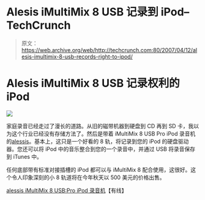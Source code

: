 # Alesis iMultiMix 8 USB 记录到 iPod–TechCrunch

> 原文：<https://web.archive.org/web/http://techcrunch.com:80/2007/04/12/alesis-imultimix-8-usb-records-right-to-ipod/>

# Alesis iMultiMix 8 USB 记录权利的 iPod

![](img/06017f5d5af170e5db7505678a534680.png)

家庭录音已经走过了漫长的道路。从旧的磁带机器到硬盘到 CD 再到 SD 卡，我以为这个行业已经没有存储方法了。然后是带着 iMultiMix 8 USB Pro iPod 录音机的[alessis](https://web.archive.org/web/20201028064104/https://crunchbase.com/organization/alesis)。基本上，这只是一个好看的 8 轨，将记录到您的 iPod 的硬盘驱动器。您还可以将 iPod 中的音乐整合到您的一个录音中，并通过 USB 将录音保存到 iTunes 中。

任何底部带有标准对接插槽的 iPod 都可以与 iMultiMix 8 配合使用，这很好。这个令人印象深刻的小 8 轨道将在今年秋天以 500 美元的价格出售。

[alessis iMultiMix 8 USB:Pro iPod 录音机](https://web.archive.org/web/20201028064104/http://blog.wired.com/gadgets/2007/04/alesis_imultimi.html)【有线】
